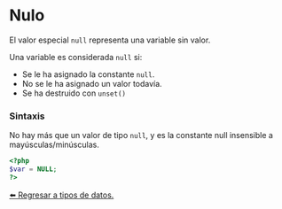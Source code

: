 # Nulo

El valor especial `null` representa una variable sin valor.

Una variable es considerada `null` si:
- Se le ha asignado la constante `null`.
- No se le ha asignado un valor todavía.
- Se ha destruido con `unset()`

### Sintaxis

No hay más que un valor de tipo `null`, y es la constante null insensible a mayúsculas/minúsculas.

```php
<?php
$var = NULL;
?>
```

[⬅️ Regresar a tipos de datos.](../tipos.md)